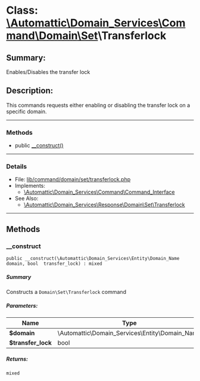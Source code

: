 # Class: [\Automattic](../namespaces/automattic.md)[\Domain_Services](../namespaces/automattic-domain-services.md)[\Command](../namespaces/automattic-domain-services-command.md)[\Domain](../namespaces/automattic-domain-services-command-domain.md)[\Set](../namespaces/automattic-domain-services-command-domain-set.md)\Transferlock

## Summary:

Enables/Disables the transfer lock

## Description:

This commands requests either enabling or disabling the transfer lock on a specific domain.


---

### Methods

* public [__construct()](#method___construct)

---

### Details

* File: [lib/command/domain/set/transferlock.php](../../lib/command/domain/set/transferlock.php)
* Implements:
  * [\Automattic\Domain_Services\Command\Command_Interface](../classes/Automattic-Domain-Services-Command-Command-Interface.md)
* See Also:
  * [\Automattic\Domain_Services\Response\Domain\Set\Transferlock](../classes/Automattic-Domain-Services-Response-Domain-Set-Transferlock.md)

---

## Methods

<a id="method___construct"></a>
### __construct

```
public __construct(\Automattic\Domain_Services\Entity\Domain_Name  domain, bool  transfer_lock) : mixed
```

##### Summary

Constructs a `Domain\Set\Transferlock` command

##### Parameters:

| Name | Type | Default |
|------|------|---------|
| **$domain** | \Automattic\Domain_Services\Entity\Domain_Name |  |
| **$transfer_lock** | bool |  |

##### Returns:

```
mixed
```
